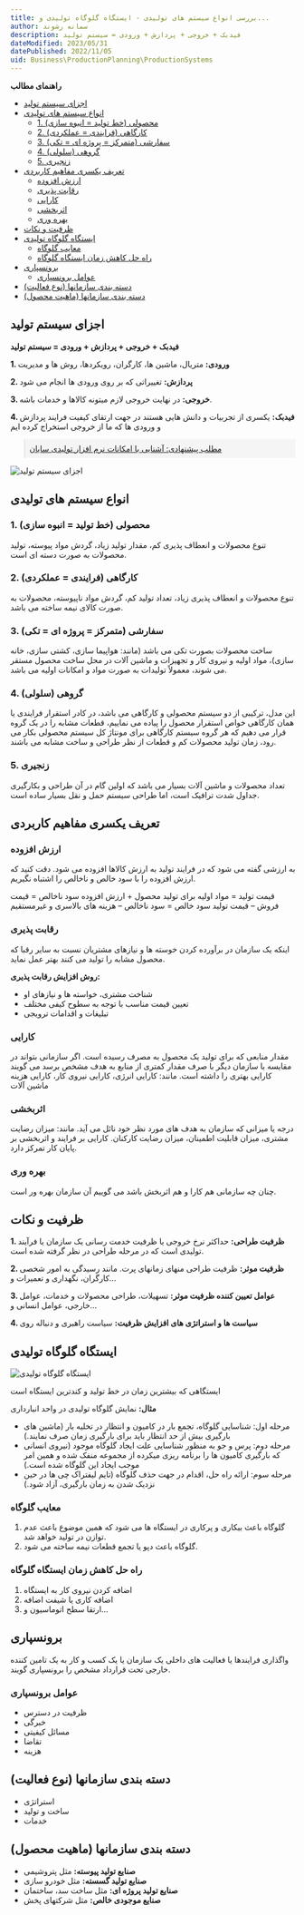 ```yaml
---
title: بررسی انواع سیستم های تولیدی - ایستگاه گلوگاه تولیدی و...
author: سمانه رشوند  
description: فیدبک + خروجی + پردازش + ورودی = سیستم تولید
dateModified: 2023/05/31 
datePublished: 2022/11/05
uid: Business\ProductionPlanning\ProductionSystems  
---
```

**راهنمای مطالب**
- [اجزای سیستم تولید](#اجزای-سیستم-تولید)
- [انواع سیستم های تولیدی](#انواع-سیستم-های-تولیدی)
    - [1. محصولی (خط تولید = انبوه سازی)](#1-محصولی-خط-تولید--انبوه-سازی)
    - [2. کارگاهی (فرایندی = عملکردی)](#2-کارگاهی-فرایندی--عملکردی)
    - [3. سفارشی (متمرکز = پروژه ای = تکی)](#3-سفارشی-متمرکز--پروژه-ای--تکی)
    - [4. گروهی (سلولی)](#4-گروهی-سلولی)
    - [5. زنجیری](#5-زنجیری)
- [تعریف یکسری مفاهیم کاربردی](#تعریف-یکسری-مفاهیم-کاربردی)
    - [ارزش افزوده](#ارزش-افزوده)
    - [رقابت پذیری](#رقابت-پذیری)
    - [کارایی](#کارایی)
    - [اثربخشی](#اثربخشی)
    - [بهره وری](#بهره-وری)
- [ظرفیت و نکات](#ظرفیت-و-نکات)
- [ایستگاه گلوگاه تولیدی](#ایستگاه-گلوگاه-تولیدی)
    - [معایب گلوگاه](#معایب-گلوگاه)
    - [راه حل کاهش زمان ایستگاه گلوگاه](#راه-حل-کاهش-زمان-ایستگاه-گلوگاه)
- [برونسپاری](#برونسپاری)
    - [عوامل برونسپاری](#عوامل-برونسپاری)
- [دسته بندی سازمانها (نوع فعالیت)](#دسته-بندی-سازمانها-نوع-فعالیت)
- [دسته بندی سازمانها (ماهیت محصول)](#دسته-بندی-سازمانها-ماهیت-محصول)



## اجزای سیستم تولید

**فیدبک + خروجی + پردازش + ورودی = سیستم تولید**

**1. ورودی:** متریال، ماشین ها، کارگران، رویکردها، روش ها و مدیریت

**2. پردازش:** تغییراتی که بر روی ورودی ها انجام می شود 

**3. خروجی:** در نهایت خروجی لازم میتونه کالاها و خدمات باشه.

**4. فیدبک:** یکسری از تجربیات و دانش هایی هستند در جهت ارتقای کیفیت فرایند پردازش و ورودی ها که ما از خروجی استخراج کرده ایم

<blockquote style="background-color:#f5f5f5; padding:0.5rem">
<a href="https://www.hooshkar.com/Software/Sayan/Package/Industrial" target="_blank">مطلب پیشنهادی: آشنایی با امکانات نرم افزار تولیدی سایان
</a></blockquote>


![اجزای سیستم تولید](./Images/ProductionSystemComponents.webp)

## انواع سیستم های تولیدی

### 1. محصولی (خط تولید = انبوه سازی)
تنوع محصولات و انعطاف پذیری کم، مقدار تولید زیاد، گردش مواد پیوسته، تولید محصولات به صورت دسته ای است.
### 2. کارگاهی (فرایندی = عملکردی)
تنوع محصولات و انعطاف پذیری زیاد، تعداد تولید کم، گردش مواد ناپیوسته، محصولات به صورت کالای نیمه ساخته می باشد.
### 3. سفارشی (متمرکز = پروژه ای = تکی)
ساخت محصولات بصورت تکی می باشد (مانند: هواپیما سازی، کشتی سازی، خانه سازی)، مواد اولیه و نیروی کار و تجهیزات و ماشین آلات در محل ساخت محصول مستقر می شوند، معمولاً تولیدات به صورت مواد و امکانات اولیه می باشد.
### 4. گروهی (سلولی)
این مدل، ترکیبی از دو سیستم محصولی و کارگاهی می باشد، در کادر استقرار فرایندی یا همان کارگاهی خواص استقرار محصول را پیاده می نماییم، قطعات مشابه را در یک گروه قرار می دهیم که هر گروه سیستم کارگاهی برای مونتاژ کل سیستم محصولی بکار می رود، زمان تولید محصولات کم و قطعات از نظر طراحی و ساخت مشابه می باشند.
### 5. زنجیری
تعداد محصولات و ماشین آلات بسیار می باشد که اولین گام در آن طراحی و بکارگیری جداول شدت ترافیک است، اما طراحی سیستم حمل و نقل بسیار ساده است.


## تعریف یکسری مفاهیم کاربردی

### ارزش افزوده
به ارزشی گفته می شود که در فرایند تولید به ارزش کالاها افزوده می شود. دقت کنید که ارزش افزوده را با سود خالص و ناخالص را اشتباه نگیریم.

قیمت تولید = مواد اولیه برای تولید محصول + ارزش افزوده
سود ناخالص = قیمت فروش – قیمت تولید
سود خالص = سود ناخالص – هزینه های بالاسری و غیرمستقیم

### رقابت پذیری
اینکه یک سازمان در برآورده کردن خوسته ها و نیازهای مشتریان نسبت به سایر رقبا که محصول مشابه را تولید می کنند بهتر عمل نماید.

**روش افزایش رقابت پذیری:**
*	شناخت مشتری، خواسته ها و نیازهای او
*	تعیین قیمت مناسب با توجه به سطوح کیفی مختلف
*	تبلیغات و اقدامات ترویجی

### کارایی
مقدار منابعی که برای تولید یک محصول به مصرف رسیده است.
اگر سازمانی بتواند در مقایسه با سازمان دیگر با صرف مقدار کمتری از منابع به هدف مشخص برسد می گویند کارایی بهتری را داشته است. مانند: کارایی انرژی، کارایی نیروی کار، کارایی هزینه ماشین آلات

### اثربخشی
درجه یا میزانی که سازمان به هدف های مورد نظر خود نائل می آید. مانند: میزان رضایت مشتری، میزان قابلیت اطمینان، میزان رضایت کارکنان.
کارایی بر فرایند و اثربخشی بر پایان کار تمرکز دارد.

### بهره وری
چنان چه سازمانی هم کارا و هم اثربخش باشد می گوییم آن سازمان بهره ور است.

## ظرفیت و نکات

**1. ظرفیت طراحی:** 
حداکثر نرخ خروجی یا ظرفیت خدمت رسانی یک سازمان یا فرآیند تولیدی است که در مرحله طراحی در نظر گرفته شده است.  

**2. ظرفیت موثر:**
 ظرفیت طراحی منهای زمانهای پرت. مانند رسیدگی به امور شخصی کارگران، نگهداری و تعمیرات و...

**3. عوامل تعیین کننده ظرفیت موثر:**
    تسهیلات، طراحی محصولات و خدمات، عوامل خارجی، عوامل انسانی و...

**4. سیاست ها و استراتژی های افزایش ظرفیت:**
    سیاست راهبری و دنباله روی


## ایستگاه گلوگاه تولیدی

![ایستگاه گلوگاه تولیدی](./Images/Bottleneck.webp)

ایستگاهی که بیشترین زمان در خط تولید و کندترین ایستگاه است

**مثال:** نمایش گلوگاه تولیدی در واحد انبارداری

* مرحله اول: شناسایی گلوگاه، تجمع بار در کامیون و انتظار در تخلیه بار (ماشین های بارگیری بیش از حد انتظار باید برای بارگیری زمان صرف نمایند.)
* مرحله دوم: پرس و جو به منظور شناسایی علت ایجاد گلوگاه موجود (نیروی انسانی که بارگیری کامیون ها را برنامه ریزی میکرده از مجموعه منفک شده و همین امر 
موجب ایجاد این گلوگاه شده است.)
* مرحله سوم: ارائه راه حل، اقدام در جهت حذف گلوگاه (تایم لیفتراک چی ها در حین نزدیک شدن به زمان بارگیری، آزاد شود.)

### معایب گلوگاه
1. گلوگاه باعث بیکاری و پرکاری در ایستگاه ها می شود که همین موضوع باعث عدم توازن در تولید خواهد شد.
2. گلوگاه باعث دپو یا تجمع قطعات نیمه ساخته می شود.

### راه حل کاهش زمان ایستگاه گلوگاه
1. اضافه کردن نیروی کار به ایستگاه
2. اضافه کاری یا شیفت اضافه
3. ارتقا سطح اتوماسیون و...

## برونسپاری
واگذاری فرایندها یا فعالیت های داخلی یک سازمان یا یک کسب و کار به یک تامین کننده خارجی تحت قرارداد مشخص را برونسپاری گویند.

### عوامل برونسپاری
*	ظرفیت در دسترس
*	خبرگی
*	مسائل کیفیتی
*	تقاضا
*	هزینه

## دسته بندی سازمانها (نوع فعالیت)
*	استراتژی
*	ساخت و تولید
*	خدمات

## دسته بندی سازمانها (ماهیت محصول)
* **صنایع تولید پیوسته:** مثل پتروشیمی
* **صنایع تولید گسسته:** مثل خودرو سازی
* **صنایع تولید پروژه ای:** مثل ساخت سد، ساختمان
* **صنایع موجودی خالص:** مثل شرکتهای پخش


[اجزای سیستم تولید]: #اجزای-سیستم-تولید
[انواع سیستم های تولیدی]: #انواع-سیستم-های-تولیدی
[1. محصولی (خط تولید = انبوه سازی)]: #1-محصولی-خط-تولید--انبوه-سازی
[2. کارگاهی  (فرایندی = عملکردی)]: #2-کارگاهی-فرایندی--عملکردی
[3. سفارشی (متمرکز = پروژه ای = تکی)]: #3-سفارشی-متمرکز--پروژه-ای--تکی
[4. گروهی (سلولی)]: #4-گروهی-سلولی
[5. زنجیری]: #5-زنجیری
[تعریف یکسری مفاهیم کاربردی]: #تعریف-یکسری-مفاهیم-کاربردی
[ارزش افزوده]: #ارزش-افزوده
[رقابت پذیری]: #رقابت-پذیری
[کارایی]: #کارایی
[اثربخشی]: #اثربخشی
[بهره وری]: #بهره-وری
[ظرفیت و نکات]: #ظرفیت-و-نکات
[ایستگاه گلوگاه تولیدی]: #ایستگاه-گلوگاه-تولیدی
[معایب گلوگاه]: #معایب-گلوگاه
[راه حل کاهش زمان ایستگاه گلوگاه]: #راه-حل-کاهش-زمان-ایستگاه-گلوگاه
[برونسپاری]: #برونسپاری
[عوامل برونسپاری]: #عوامل-برونسپاری
[دسته بندی سازمانها (نوع فعالیت)]: #دسته-بندی-سازمانها-نوع-فعالیت
[دسته بندی سازمانها (ماهیت محصول)]: #دسته-بندی-سازمانها-ماهیت-محصول